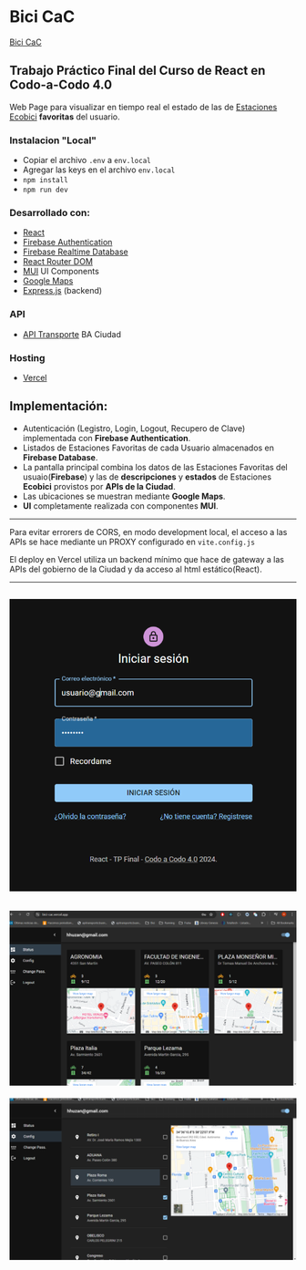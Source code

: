 # Bici CaC

[Bici CaC](https://bici-cac.vercel.app/)

## Trabajo Práctico Final del Curso de React en Codo-a-Codo 4.0

Web Page para visualizar en tiempo real el estado de las de [Estaciones Ecobici](https://baecobici.com.ar/) **favoritas** del usuario.

### Instalacion "Local"

-   Copiar el archivo `.env` a `env.local`
-   Agregar las keys en el archivo `env.local`
-   `npm install`
-   `npm run dev`

### Desarrollado con:

-   [React](https://react.dev/)
-   [Firebase Authentication](https://firebase.google.com/docs/auth)
-   [Firebase Realtime Database](https://firebase.google.com/docs/database)
-   [React Router DOM](https://www.npmjs.com/package/react-router-dom)
-   [MUI](https://mui.com/) UI Components
-   [Google Maps](https://www.google.com/maps/)
-   [Express.js](https://expressjs.com/) (backend)

### API

-   [API Transporte](https://api-transporte.buenosaires.gob.ar/) BA Ciudad

### Hosting

-   [Vercel](https://vercel.com/)

## Implementación:

-   Autenticación (Legistro, Login, Logout, Recupero de Clave) implementada con **Firebase Authentication**.
-   Listados de Estaciones Favoritas de cada Usuario almacenados en **Firebase Database**.
-   La pantalla principal combina los datos de las Estaciones Favoritas del usuaio(**Firebase**) y las de **descripciones** y **estados** de Estaciones **Ecobici** provistos por **APIs de la Ciudad**.
-   Las ubicaciones se muestran mediante **Google Maps**.
-   **UI** completamente realizada con componentes **MUI**.

---

Para evitar errorers de CORS, en modo development local, el acceso a las APIs se hace mediante un PROXY configurado en `vite.config.js`

El deploy en Vercel utiliza un backend mínimo que hace de gateway a las APIs del gobierno de la Ciudad y da acceso al html estático(React).

---

## ![Pantalla de  Login](images/1.png)

## ![Pantalla Principal](images/2.png)

![Pantalla de  Lonfiguración](images/3.png)
